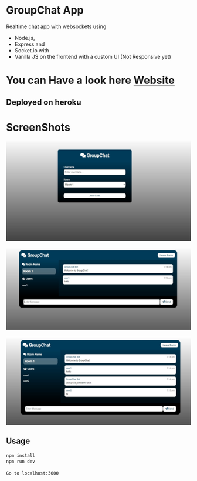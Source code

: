 # GroupChat App

Realtime chat app with websockets using 

- Node.js, 
- Express and 
- Socket.io with 
- Vanilla JS 
on the frontend with a custom UI (Not Responsive yet)

# You can Have a look here [Website](https://groupchat007.herokuapp.com/) 
## Deployed on heroku

# ScreenShots
![Rooms](https://github.com/code2me/groupchat/blob/main/img/ss1.jpg?raw=true)

![user1](https://github.com/code2me/groupchat/blob/main/img/ss2.jpg?raw=true)

![user2](https://github.com/code2me/groupchat/blob/main/img/ss3.jpg?raw=true)

## Usage
```
npm install
npm run dev

Go to localhost:3000
```
